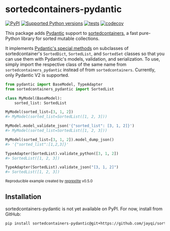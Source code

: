 # sortedcontainers-pydantic

[![PyPI](https://img.shields.io/pypi/v/sortedcontainers-pydantic.svg)](https://pypi.org/project/sortedcontainers-pydantic/)
[![Supported Python versions](https://img.shields.io/pypi/pyversions/sortedcontainers-pydantic)](https://pypi.org/project/sortedcontainers-pydantic/)
[![tests](https://github.com/jayqi/sortedcontainers-pydantic/actions/workflows/tests.yml/badge.svg?branch=main)](https://github.com/jayqi/sortedcontainers-pydantic/actions/workflows/tests.yml?query=branch%3Amain)
[![codecov](https://codecov.io/gh/jayqi/sortedcontainers-pydantic/branch/main/graph/badge.svg)](https://codecov.io/gh/jayqi/sortedcontainers-pydantic)

This package adds [Pydantic](https://docs.pydantic.dev/latest/) support to [sortedcontainers](https://github.com/grantjenks/python-sortedcontainers/), a fast pure-Python library for sorted mutable collections. 

It implements [Pydantic's special methods](https://docs.pydantic.dev/latest/concepts/types/#customizing-validation-with-__get_pydantic_core_schema__) on subclasses of sortedcontainer's `SortedDict`, `SortedList`, and `SortedSet` classes so that you can use them with Pydantic's models, validation, and serialization. To use, simply import the respective class of the same name from `sortedcontainers_pydantic` instead of from `sortedcontainers`. Currently, only Pydantic V2 is supported.

```python
from pydantic import BaseModel, TypeAdapter
from sortedcontainers_pydantic import SortedList

class MyModel(BaseModel):
    sorted_list: SortedList

MyModel(sorted_list=[3, 1, 2])
#> MyModel(sorted_list=SortedList([1, 2, 3]))

MyModel.model_validate_json('{"sorted_list": [3, 1, 2]}')
#> MyModel(sorted_list=SortedList([1, 2, 3]))

MyModel(sorted_list=[3, 1, 2]).model_dump_json()
#> '{"sorted_list":[1,2,3]}'

TypeAdapter(SortedList).validate_python([3, 1, 2])
#> SortedList([1, 2, 3])

TypeAdapter(SortedList).validate_json("[3, 1, 2]")
#> SortedList([1, 2, 3])
```

<sup>Reproducible example created by [reprexlite](https://github.com/jayqi/reprexlite) v0.5.0</sup>

## Installation

sortedcontainers-pydantic is not yet available on PyPI. For now, install from GitHub:

```bash
pip install sortedcontainers-pydantic@git+https://github.com/jayqi/sortedcontainers-pydantic.git
```
